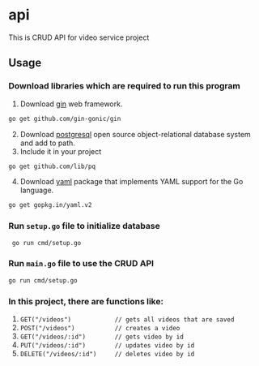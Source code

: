 # api
This is CRUD API for video service project
## Usage

### Download libraries which are required to run this program

1. Download [gin](github.com/gin-gonic/gin) web framework. 
```sh
go get github.com/gin-gonic/gin 
```
2. Download [postgresql](https://www.postgresql.org/download/) open source object-relational database system and add to path.
3. Include it in your project
```sh
go get github.com/lib/pq 
```
4. Download [yaml](gopkg.in/yaml.v2) package that implements YAML support for the Go language.
```sh
go get gopkg.in/yaml.v2
```

### Run `setup.go` file to initialize database
```sh
 go run cmd/setup.go
```

### Run `main.go` file to use the CRUD API
```sh
go run cmd/setup.go
```

### In this project, there are functions like:
 1. `GET("/videos")            // gets all videos that are saved`
 2. `POST("/videos")           // creates a video`
 3. `GET("/videos/:id")        // gets video by id`
 4. `PUT("/videos/:id")        // updates video by id`
 5. `DELETE("/videos/:id")     // deletes video by id`
